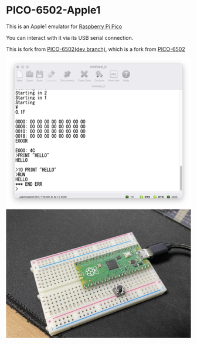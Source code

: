 # PICO-6502-Apple1

This is an Apple1 emulator for [Raspberry Pi Pico](https://www.raspberrypi.org/products/raspberry-pi-pico/)

You can interact with it via its USB serial connection.

This is fork from [PICO-6502(dev branch)](https://github.com/DonaldMoran/pico-6502), which is a fork from [PICO-6502](https://github.com/jfoucher/pico-6502)

<img src="PICO-6502-Apple1.png" alt="PICO-6502-Apple1" />

<img src="pico.jpg" alt="PICO-6502-Apple1" />